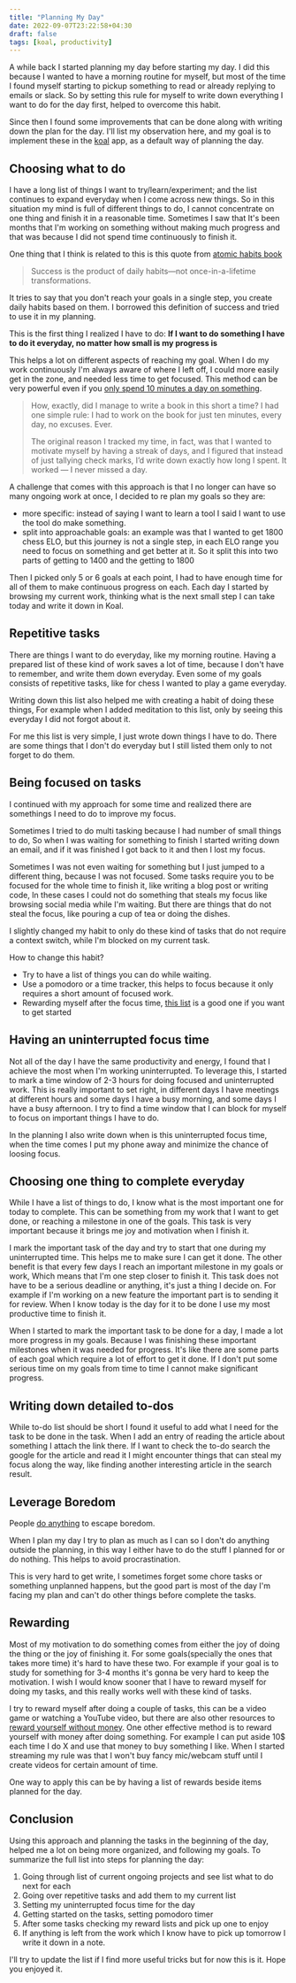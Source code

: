```yaml
---
title: "Planning My Day"
date: 2022-09-07T23:22:58+04:30
draft: false
tags: [koal, productivity]
---
```


A while back I started planning my day before starting my day. I did this because I wanted to have a morning routine for myself,
but most of the time I found myself starting to pickup something to read or already replying to emails or slack. So by setting this
rule for myself to write down everything I want to do for the day first, helped to overcome this habit.

Since then I found some improvements that can be done along with writing down the plan for the day. I'll list my observation here, and my
goal is to implement these in the [koal](https://github.com/Glyphack/koal) app, as a default way of planning the day.

## Choosing what to do

I have a long list of things I want to try/learn/experiment; and the list continues to expand everyday when I come across new things.
So in this situation my mind is full of different things to do, I cannot concentrate on one thing and finish it in a reasonable time.
Sometimes I saw that It's been months that I'm working on something without making much progress and that was because I did not spend
time continuously to finish it.

One thing that I think is related to this is this quote from [atomic habits book](https://jamesclear.com/atomic-habits)

> Success is the product of daily habits—not once-in-a-lifetime transformations.

It tries to say that you don't reach your goals in a single step, you create daily habits based on them.
I borrowed this definition of success and tried to use it in my planning.

This is the first thing I realized I have to do:
**If I want to do something I have to do it everyday, no matter how small is my progress is**

This helps a lot on different aspects of reaching my goal.
When I do my work continuously I'm always aware of where I left off,
I could more easily get in the zone, and needed less time to get focused.
This method can be very powerful even if you [only spend 10 minutes a day on something](https://medium.com/@alexallain/ten-minutes-a-day-e2fa1084f924).

> How, exactly, did I manage to write a book in this short a time? I had one simple rule: I had to work on the book for just ten minutes, every day, no excuses. Ever.
>
> The original reason I tracked my time, in fact, was that I wanted to motivate myself by having a streak of days, and I figured that instead of just tallying check marks, I’d write down exactly how long I spent. It worked — I never missed a day.

A challenge that comes with this approach is that I no longer can have so many ongoing work at once,
I decided to re plan my goals so they are:

- more specific: instead of saying I want to learn a tool I said I want to use the tool do make something.
- split into approachable goals: an example was that I wanted to get 1800 chess ELO, but this journey is not a single step, in each ELO range you need to focus on something and get better at it. So it split this into two parts of getting to 1400 and the getting to 1800

Then I picked only 5 or 6 goals at each point, I had to have enough time for all of them to make continuous progress on each.
Each day I started by browsing my current work, thinking what is the next small step I can take today and write it down in Koal.

## Repetitive tasks

There are things I want to do everyday, like my morning routine.
Having a prepared list of these kind of work saves a lot of time,
because I don't have to remember, and write them down everyday.
Even some of my goals consists of repetitive tasks,
like for chess I wanted to play a game everyday.

Writing down this list also helped me with creating a habit of doing these things, For example when I
added meditation to this list, only by seeing this everyday I did not forgot about it.

For me this list is very simple, I just wrote down things I have to do. There are some things that I don't
do everyday but I still listed them only to not forget to do them.

## Being focused on tasks

I continued with my approach for some time and realized there are somethings I need to do to improve my focus.

Sometimes I tried to do multi tasking because I had number of small things to do, So when I was waiting for something to finish
I started writing down an email, and if it was finished I got back to it and then I lost my focus.

Sometimes I was not even waiting for something but I just jumped to a different thing, because I was not focused.
Some tasks require you to be focused for the whole time to finish it, like writing a blog post or writing code,
In these cases I could not do something that steals my focus like browsing social media while I'm waiting.
But there are things that do not steal the focus, like pouring a cup of tea or doing the dishes.

I slightly changed my habit to only do these kind of tasks that do not require a context switch,
while I'm blocked on my current task.

How to change this habit?

- Try to have a list of things you can do while waiting.
- Use a pomodoro or a time tracker, this helps to focus because it only requires a short amount of focused work.
- Rewarding myself after the focus time, [this list](https://www.frugalconfessions.com/save-me-money/reward-yourself/) is a good one if you want to get started

## Having an uninterrupted focus time

Not all of the day I have the same productivity and energy, I found that I achieve the most when I'm working uninterrupted.
To leverage this, I started to mark a time window of 2-3 hours for doing focused and uninterrupted work.
This is really important to set right, in different days I have meetings at different hours and some days I have a busy morning,
and some days I have a busy afternoon.
I try to find a time window that I can block for myself to focus on important things I have to do.

In the planning I also write down when is this uninterrupted focus time, when the time comes I put my phone away and minimize
the chance of loosing focus.

## Choosing one thing to complete everyday

While I have a list of things to do, I know what is the most important one for today to complete.
This can be something from my work that I want to get done, or reaching a milestone in one of the goals.
This task is very important because it brings me joy and motivation when I finish it.

I mark the important task of the day and try to start that one during my uninterrupted time. This helps me to make sure I can get it done.
The other benefit is that every few days I reach an important milestone in my goals or work,
Which means that I'm one step closer to finish it.
This task does not have to be a serious deadline or anything, it's just a thing I decide on.
For example if I'm working on a new feature the important part is to sending it for review.
When I know today is the day for it to be done I use my most productive time to finish it.

When I started to mark the important task to be done for a day,
I made a lot more progress in my goals. Because I was finishing these important milestones when it was needed for progress.
It's like there are some parts of each goal which require a lot of effort to get it done.
If I don't put some serious time on my goals from time to time I cannot make significant progress.

## Writing down detailed to-dos

While to-do list should be short I found it useful to add what I need for the task to be done in the task.
When I add an entry of reading the article about something I attach the link there.
If I want to check the to-do search the google for the article and read it I might encounter
things that can steal my focus along the way, like finding another interesting article in the search result.

## Leverage Boredom

People [do anything](https://www.science.org/content/article/people-would-rather-be-electrically-shocked-left-alone-their-thoughts) to escape boredom.

When I plan my day I try to plan as much as I can so I don't do anything outside the planning, in this way I either have to do the stuff
I planned for or do nothing. This helps to avoid procrastination.

This is very hard to get write, I sometimes forget some chore tasks or something unplanned happens, but the good part is most of the day
I'm facing my plan and can't do other things before complete the tasks.

## Rewarding

Most of my motivation to do something comes from either the joy of doing the thing or the joy of finishing it.
For some goals(specially the ones that takes more time) it's hard to have these two.
For example if your goal is to study for something for 3-4 months it's gonna be very hard to keep the motivation.
I wish I would know sooner that I have to reward myself for doing my tasks, and this really works well with these kind of tasks.

I try to reward myself after doing a couple of tasks, this can be a video game or watching a YouTube video,
but there are also other resources to [reward yourself without money](https://www.frugalconfessions.com/save-me-money/reward-yourself/).
One other effective method is to reward yourself with money after doing something. For example I can put aside 10$ each
time I do X and use that money to buy something I like.
When I started streaming my rule was that I won't buy fancy mic/webcam stuff until I create videos for certain amount of time.

One way to apply this can be by having a list of rewards beside items planned for the day.

## Conclusion

Using this approach and planning the tasks in the beginning of the day, helped me a lot on being more organized, and following
my goals. To summarize the full list into steps for planning the day:

1. Going through list of current ongoing projects and see list what to do next for each
2. Going over repetitive tasks and add them to my current list
3. Setting my uninterrupted focus time for the day
4. Getting started on the tasks, setting pomodoro timer
5. After some tasks checking my reward lists and pick up one to enjoy
6. If anything is left from the work which I know have to pick up tomorrow I write it down in a note.

I'll try to update the list if I find more useful tricks but for now this is it. Hope you enjoyed it.
